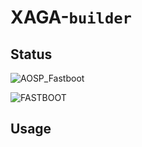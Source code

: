 # XAGA-`builder`


## Status
![AOSP_Fastboot](https://github.com/Jefino9488/XAGA-builder/workflows/AOSP_Fastboot/badge.svg)

![FASTBOOT](https://github.com/Jefino9488/XAGA-builder/workflows/FASTBOOT/badge.svg)

## Usage

